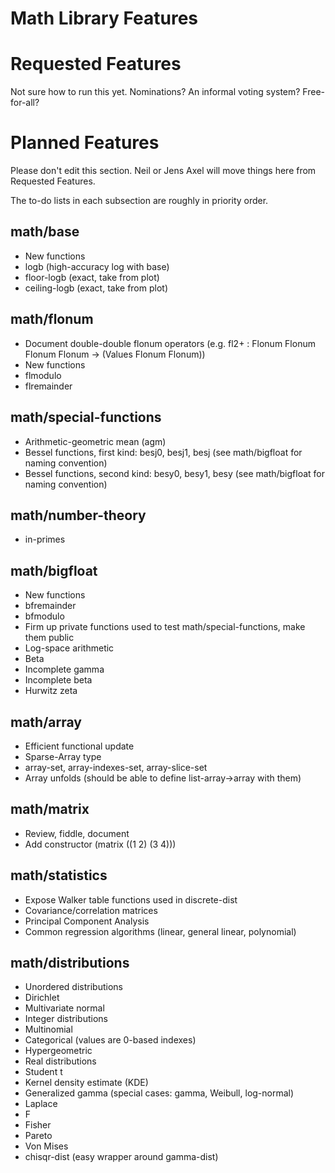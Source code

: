# Math Library Features

# Requested Features

Not sure how to run this yet. Nominations? An informal voting system? Free-for-all?

# Planned Features

Please don't edit this section. Neil or Jens Axel will move things here from Requested Features.

The to-do lists in each subsection are roughly in priority order.

## math/base

* New functions
 * logb (high-accuracy log with base)
 * floor-logb (exact, take from plot)
 * ceiling-logb (exact, take from plot)

## math/flonum

* Document double-double flonum operators (e.g. fl2+ : Flonum Flonum Flonum Flonum -> (Values Flonum Flonum))
* New functions
 * flmodulo
 * flremainder

## math/special-functions

 * Arithmetic-geometric mean (agm)
 * Bessel functions, first kind: besj0, besj1, besj (see math/bigfloat for naming convention)
 * Bessel functions, second kind: besy0, besy1, besy (see math/bigfloat for naming convention)

## math/number-theory

 * in-primes

## math/bigfloat

* New functions
 * bfremainder
 * bfmodulo
* Firm up private functions used to test math/special-functions, make them public
 * Log-space arithmetic
 * Beta
 * Incomplete gamma
 * Incomplete beta
 * Hurwitz zeta

## math/array

* Efficient functional update
 * Sparse-Array type
 * array-set, array-indexes-set, array-slice-set
* Array unfolds (should be able to define list-array->array with them)

## math/matrix

* Review, fiddle, document
* Add constructor (matrix ((1 2) (3 4)))

## math/statistics

* Expose Walker table functions used in discrete-dist
* Covariance/correlation matrices
* Principal Component Analysis
* Common regression algorithms (linear, general linear, polynomial)

## math/distributions

* Unordered distributions
 * Dirichlet
 * Multivariate normal
* Integer distributions
 * Multinomial
 * Categorical (values are 0-based indexes)
 * Hypergeometric
* Real distributions
 * Student t
 * Kernel density estimate (KDE)
 * Generalized gamma (special cases: gamma, Weibull, log-normal)
 * Laplace
 * F
 * Fisher
 * Pareto
 * Von Mises
 * chisqr-dist (easy wrapper around gamma-dist)
